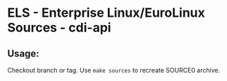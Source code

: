 # ELS - Enterprise Linux/EuroLinux Sources - cdi-api
 
## Usage:
  Checkout branch or tag. Use `make sources` to recreate  SOURCE0 archive.
